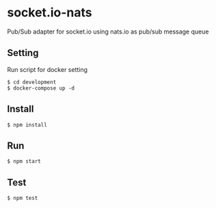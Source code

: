 # socket.io-nats

Pub/Sub adapter for socket.io using nats.io as pub/sub message queue

## Setting

Run script for docker setting

```shell
$ cd development
$ docker-compose up -d
```

## Install
```shell
$ npm install
```

## Run
```shell
$ npm start
```

## Test
```shell
$ npm test
```
